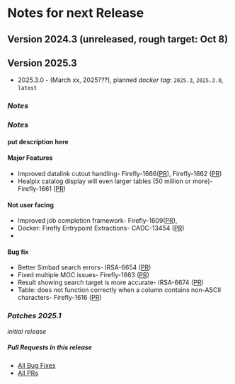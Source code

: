 # Notes for next Release

## Version 2024.3 (unreleased, rough target: Oct 8)

## Version 2025.3
- 2025.3.0 - (March xx, 2025???), planned _docker tag_: `2025.3`, `2025.3.0`, `latest`

### _Notes_

### _Notes_
#### put description here

#### Major Features
- Improved datalink cutout handling- Firefly-1666([PR](https://github.com/Caltech-IPAC/firefly/pull/1717)), Firefly-1662 ([PR](https://github.com/Caltech-IPAC/firefly/pull/1715))
- Healpix catalog display will even larger tables (50 million or more)- Firefly-1661 ([PR](https://github.com/Caltech-IPAC/firefly/pull/1713))

#### Not user facing
- Improved job completion framework- Firefly-1609([PR](https://github.com/Caltech-IPAC/firefly/pull/1719)), 
- Docker: Firefly Entrypoint Extractions- CADC-13454 ([PR](https://github.com/Caltech-IPAC/firefly/pull/1708))
- 

#### Bug fix
- Better Simbad search errors- IRSA-6654 ([PR](https://github.com/Caltech-IPAC/firefly/pull/1714))
- Fixed multiple MOC issues- Firefly-1663 ([PR](https://github.com/Caltech-IPAC/firefly/pull/1716))
- Result showing search target is more accurate- IRSA-6674 ([PR](https://github.com/Caltech-IPAC/firefly/pull/1712)) 
- Table: does not function correctly when a column contains non-ASCII characters- Firefly-1616 ([PR](https://github.com/Caltech-IPAC/firefly/pull/1716)) 


### _Patches 2025.1_
_initial release_
                                        
##### _Pull Requests in this release_
- [All Bug Fixes](https://github.com/caltech-ipac/firefly/pulls?q=is%3apr+milestone%3a2025.2+label%3abug)
- [All PRs](https://github.com/caltech-ipac/firefly/pulls?q=is%3apr++milestone%3a2025.2+)
